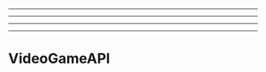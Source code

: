 ----------------------------------------------
----------------------------------------------------------------------------------------------------
----------------------------------------------------------------------------------------------------
-------------------------------------------------------
# VideoGameAPI
